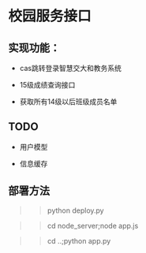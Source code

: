 # 校园服务接口

## 实现功能：

* cas跳转登录智慧交大和教务系统

* 15级成绩查询接口

* 获取所有14级以后班级成员名单

## TODO

* 用户模型

* 信息缓存

## 部署方法

>> python deploy.py

>> cd node_server;node app.js

>> cd ..;python app.py
